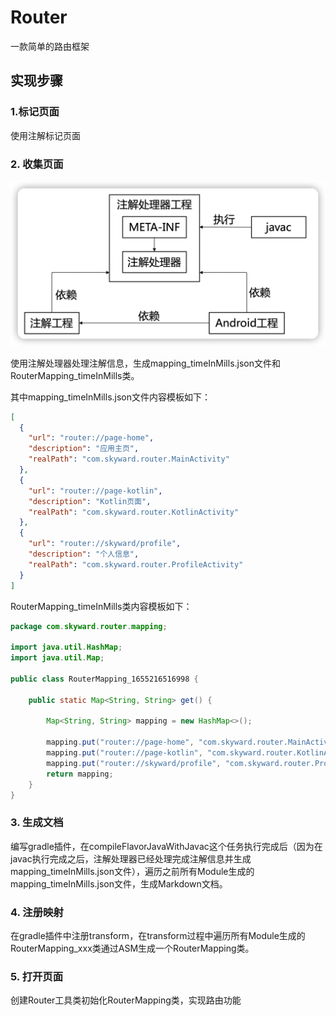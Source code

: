 # Router
一款简单的路由框架

## 实现步骤

### 1.标记页面

使用注解标记页面

### 2. 收集页面

![image-20220614224612125](./images/APT工作原理.png)

使用注解处理器处理注解信息，生成mapping_timeInMills.json文件和RouterMapping_timeInMills类。

其中mapping_timeInMills.json文件内容模板如下：

```json
[
  {
    "url": "router://page-home",
    "description": "应用主页",
    "realPath": "com.skyward.router.MainActivity"
  },
  {
    "url": "router://page-kotlin",
    "description": "Kotlin页面",
    "realPath": "com.skyward.router.KotlinActivity"
  },
  {
    "url": "router://skyward/profile",
    "description": "个人信息",
    "realPath": "com.skyward.router.ProfileActivity"
  }
]
```

RouterMapping_timeInMills类内容模板如下：

```java
package com.skyward.router.mapping;

import java.util.HashMap;
import java.util.Map;

public class RouterMapping_1655216516998 {

    public static Map<String, String> get() {

        Map<String, String> mapping = new HashMap<>();

        mapping.put("router://page-home", "com.skyward.router.MainActivity");
        mapping.put("router://page-kotlin", "com.skyward.router.KotlinActivity");
        mapping.put("router://skyward/profile", "com.skyward.router.ProfileActivity");
        return mapping;
    }
}
```

### 3. 生成文档

编写gradle插件，在compileFlavorJavaWithJavac这个任务执行完成后（因为在javac执行完成之后，注解处理器已经处理完成注解信息并生成mapping_timeInMills.json文件），遍历之前所有Module生成的mapping_timeInMills.json文件，生成Markdown文档。

### 4. 注册映射

在gradle插件中注册transform，在transform过程中遍历所有Module生成的RouterMapping_xxx类通过ASM生成一个RouterMapping类。

### 5. 打开页面

创建Router工具类初始化RouterMapping类，实现路由功能
